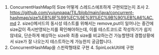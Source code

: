 

1. ConcurrentHashMap의 Size 어떻게 스레드스에프하게 구현되었는지 조사
   2. https://github.com/yujunpapa/TIL/blob/main/java/concurrent-hashmap/size%EB%8F%99%EC%9E%91%EC%9B%90%EB%A6%AC.md
   2. size()메서드의 동시성 테스트를 위해서는 remove,put이 일어나는 중간에 size값이 즉시반영되는지를 확인해야하는데, 이를 테스트코드로 작성하기가 쉽지 않네요, 단순하게 예상하는 size와 최종 size를 비교하는건 가능할텐데 경합상황에서 size가 잘 나오는지 테스트하는게 가능한지 궁금합니다.
3. ConcurrentHashMap을 스핀락형태로 구현
   4. SpinLockUtil에 구현

    